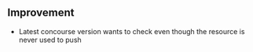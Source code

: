 ## Improvement

- Latest concourse version wants to check even though the resource is never used to push
